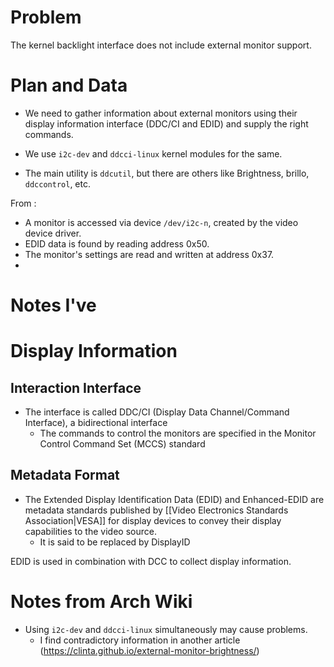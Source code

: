 # Problem

The kernel backlight interface does not include external monitor support.
# Plan and Data

- We need to gather information about external monitors using their display information interface (DDC/CI and EDID) and supply the right commands.

- We use `i2c-dev` and `ddcci-linux` kernel modules for the same.
- The main utility is `ddcutil`, but there are others like Brightness, brillo, `ddccontrol`, etc.

From [](https://linux-i2c.vger.kernel.narkive.com/BwIEWfXY/ddc-ci-over-i2c):
- A monitor is accessed via device `/dev/i2c-n`, created by the video device driver.
- EDID data is found by reading address 0x50.
- The monitor's settings are read and written at address 0x37.
- 
# Notes I've
# Display Information
## Interaction Interface
- The interface is called DDC/CI (Display Data Channel/Command Interface), a bidirectional interface
	- The commands to control the monitors are specified in the Monitor Control Command Set (MCCS) standard
## Metadata Format
- The Extended Display Identification Data (EDID) and Enhanced-EDID are metadata standards published by [[Video Electronics Standards Association|VESA]] for display devices to convey their display capabilities to the video source.
	- It is said to be replaced by DisplayID

EDID is used in combination with DCC to collect display information.
# Notes from Arch Wiki
- Using `i2c-dev` and `ddcci-linux` simultaneously may cause problems.
	- I find contradictory information in another article (https://clinta.github.io/external-monitor-brightness/)